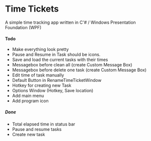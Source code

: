 ﻿# Time Tickets
A simple time tracking app written in C'# / Windows Presentation Foundation (WPF)

#### Todo
* Make everything look pretty
* Pause and Resume in Task should be icons.
* Save and load the current tasks with their times
* Messagebox before clean all (create Custom Message Box)
* Messagebox before delete one task (create Custom Message Box)
* Edit time of task manually
* Default Button in RenameTimeTicketWindow
* Hotkey for creating new Task
* Options Window (Hotkey, Save location)
* Add main menu
* Add program icon

##### Done
* Total elapsed time in status bar
* Pause and resume tasks
* Create new task